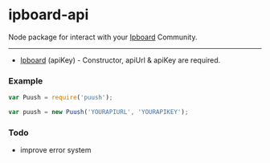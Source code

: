 ipboard-api
======

Node package for interact with your [Ipboard](https://invisionpower.com/4guides/developing-plugins-and-applications/rest-api/) Community.

---
* [Ipboard](#puushapikey) (apiKey) - Constructor, apiUrl & apiKey are required.

### Example
```javascript
var Puush = require('puush');

var puush = new Puush('YOURAPIURL', 'YOURAPIKEY');
```

### Todo
- improve error system
